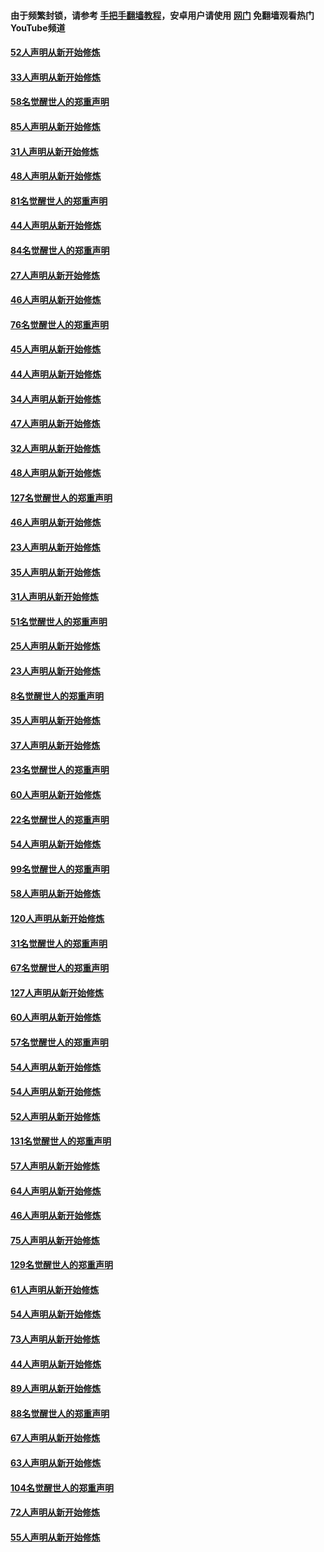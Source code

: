 #### 由于频繁封锁，请参考 [手把手翻墙教程](https://github.com/gfw-breaker/guides/wiki/)，安卓用户请使用 [网门](https://github.com/gfw-breaker/nogfw/blob/master/dl.md?t=03112300) 免翻墙观看热门YouTube频道 

#### [52人声明从新开始修炼](../pages/91/421846.md?t=03112300) 

#### [33人声明从新开始修炼](../pages/91/421804.md?t=03112300) 

#### [58名觉醒世人的郑重声明](../pages/91/421845.md?t=03112300) 

#### [85人声明从新开始修炼](../pages/91/421769.md?t=03112300) 

#### [31人声明从新开始修炼](../pages/91/421763.md?t=03112300) 

#### [48人声明从新开始修炼](../pages/91/421605.md?t=03112300) 

#### [81名觉醒世人的郑重声明](../pages/91/421656.md?t=03112300) 

#### [44人声明从新开始修炼](../pages/91/421544.md?t=03112300) 

#### [84名觉醒世人的郑重声明](../pages/91/421543.md?t=03112300) 

#### [27人声明从新开始修炼](../pages/91/421465.md?t=03112300) 

#### [46人声明从新开始修炼](../pages/91/421454.md?t=03112300) 

#### [76名觉醒世人的郑重声明](../pages/91/421453.md?t=03112300) 

#### [45人声明从新开始修炼](../pages/91/421452.md?t=03112300) 

#### [44人声明从新开始修炼](../pages/91/421422.md?t=03112300) 

#### [34人声明从新开始修炼](../pages/91/421322.md?t=03112300) 

#### [47人声明从新开始修炼](../pages/91/421264.md?t=03112300) 

#### [32人声明从新开始修炼](../pages/91/421225.md?t=03112300) 

#### [48人声明从新开始修炼](../pages/91/421202.md?t=03112300) 

#### [127名觉醒世人的郑重声明](../pages/91/421224.md?t=03112300) 

#### [46人声明从新开始修炼](../pages/91/421203.md?t=03112300) 

#### [23人声明从新开始修炼](../pages/91/421138.md?t=03112300) 

#### [35人声明从新开始修炼](../pages/91/421122.md?t=03112300) 

#### [31人声明从新开始修炼](../pages/91/421081.md?t=03112300) 

#### [51名觉醒世人的郑重声明](../pages/91/421080.md?t=03112300) 

#### [25人声明从新开始修炼](../pages/91/421020.md?t=03112300) 

#### [23人声明从新开始修炼](../pages/91/420884.md?t=03112300) 

#### [8名觉醒世人的郑重声明](../pages/91/420883.md?t=03112300) 

#### [35人声明从新开始修炼](../pages/91/420809.md?t=03112300) 

#### [37人声明从新开始修炼](../pages/91/420766.md?t=03112300) 

#### [23名觉醒世人的郑重声明](../pages/91/420765.md?t=03112300) 

#### [60人声明从新开始修炼](../pages/91/420727.md?t=03112300) 

#### [22名觉醒世人的郑重声明](../pages/91/420726.md?t=03112300) 

#### [54人声明从新开始修炼](../pages/91/420529.md?t=03112300) 

#### [99名觉醒世人的郑重声明](../pages/91/420528.md?t=03112300) 

#### [58人声明从新开始修炼](../pages/91/420198.md?t=03112300) 

#### [120人声明从新开始修炼](../pages/91/420141.md?t=03112300) 

#### [31名觉醒世人的郑重声明](../pages/91/420197.md?t=03112300) 

#### [67名觉醒世人的郑重声明](../pages/91/420140.md?t=03112300) 

#### [127人声明从新开始修炼](../pages/91/420082.md?t=03112300) 

#### [60人声明从新开始修炼](../pages/91/420081.md?t=03112300) 

#### [57名觉醒世人的郑重声明](../pages/91/420080.md?t=03112300) 

#### [54人声明从新开始修炼](../pages/91/419533.md?t=03112300) 

#### [54人声明从新开始修炼](../pages/91/419532.md?t=03112300) 

#### [52人声明从新开始修炼](../pages/91/419531.md?t=03112300) 

#### [131名觉醒世人的郑重声明](../pages/91/419530.md?t=03112300) 

#### [57人声明从新开始修炼](../pages/91/419430.md?t=03112300) 

#### [64人声明从新开始修炼](../pages/91/419429.md?t=03112300) 

#### [46人声明从新开始修炼](../pages/91/419428.md?t=03112300) 

#### [75人声明从新开始修炼](../pages/91/419427.md?t=03112300) 

#### [129名觉醒世人的郑重声明](../pages/91/419426.md?t=03112300) 

#### [61人声明从新开始修炼](../pages/91/419198.md?t=03112300) 

#### [54人声明从新开始修炼](../pages/91/419197.md?t=03112300) 

#### [73人声明从新开始修炼](../pages/91/419196.md?t=03112300) 

#### [44人声明从新开始修炼](../pages/91/419075.md?t=03112300) 

#### [89人声明从新开始修炼](../pages/91/419074.md?t=03112300) 

#### [88名觉醒世人的郑重声明](../pages/91/419195.md?t=03112300) 

#### [67人声明从新开始修炼](../pages/91/419073.md?t=03112300) 

#### [63人声明从新开始修炼](../pages/91/419072.md?t=03112300) 

#### [104名觉醒世人的郑重声明](../pages/91/419071.md?t=03112300) 

#### [72人声明从新开始修炼](../pages/91/418902.md?t=03112300) 

#### [55人声明从新开始修炼](../pages/91/418901.md?t=03112300) 

